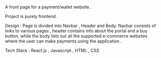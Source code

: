 A front page for a payment/wallet website .

Project is purely frontend .

Design : Page is divided into Navbar , Header and Body. Navbar consists of links to various pages , header contains info about the portal and a buy button, while the body lists out all the supported e-commerce websites where the user can make payments using the application . 

Tech Stack :  React.js , Javascript , HTML , CSS 
 
